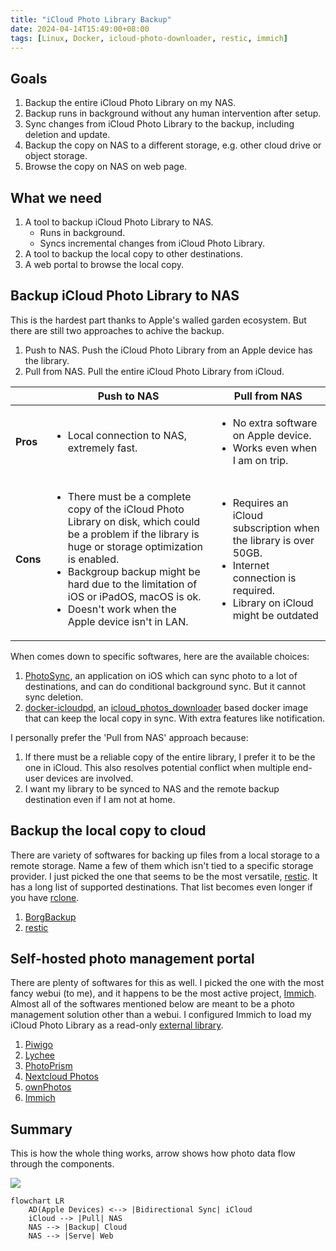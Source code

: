 ```yaml
---
title: "iCloud Photo Library Backup"
date: 2024-04-14T15:49:00+08:00
tags: [Linux, Docker, icloud-photo-downloader, restic, immich]
---
```



## Goals

1. Backup the entire iCloud Photo Library on my NAS.
2. Backup runs in background without any human intervention after setup.
3. Sync changes from iCloud Photo Library to the backup, including deletion and update.
4. Backup the copy on NAS to a different storage, e.g. other cloud drive or object storage.
5. Browse the copy on NAS on web page.


## What we need

1. A tool to backup iCloud Photo Library to NAS.
    - Runs in background.
    - Syncs incremental changes from iCloud Photo Library.
2. A tool to backup the local copy to other destinations.
4. A web portal to browse the local copy.


## Backup iCloud Photo Library to NAS

This is the hardest part thanks to Apple's walled garden ecosystem. But there are still two approaches to achive the backup.
1. Push to NAS. Push the iCloud Photo Library from an Apple device has the library.
2. Pull from NAS. Pull the entire iCloud Photo Library from iCloud.


|    | Push to NAS | Pull from NAS |
| -- | ----------- | ------------- |
| **Pros** | <ul><li>Local connection to NAS, extremely fast.</li></ul> | <ul><li>No extra software on Apple device.</li><li>Works even when I am on trip.</li></ul> |
| **Cons** | <ul><li>There must be a complete copy of the iCloud Photo Library on disk, which could be a problem if the library is huge or storage optimization is enabled.</li><li>Backgroup backup might be hard due to the limitation of iOS or iPadOS, macOS is ok.</li><li>Doesn't work when the Apple device isn't in LAN.</li></ul> | <ul><li>Requires an iCloud subscription when the library is over 50GB.</li><li>Internet connection is required.</li><li>Library on iCloud might be outdated</li></ul> |


When comes down to specific softwares, here are the available choices:
1. [PhotoSync](https://www.photosync-app.com/home), an application on iOS which can sync photo to a lot of destinations, and can do conditional background sync. But it cannot sync deletion.
2. [docker-icloudpd](https://github.com/boredazfcuk/docker-icloudpd), an [icloud_photos_downloader](https://github.com/icloud-photos-downloader/icloud_photos_downloader) based docker image that can keep the local copy in sync. With extra features like notification.


I personally prefer the 'Pull from NAS' approach because:
1. If there must be a reliable copy of the entire library, I prefer it to be the one in iCloud. This also resolves potential conflict when multiple end-user devices are involved.
2. I want my library to be synced to NAS and the remote backup destination even if I am not at home.


## Backup the local copy to cloud

There are variety of softwares for backing up files from a local storage to a remote storage. Name a few of them which isn't tied to a specific storage provider. I just picked the one that seems to be the most versatile, [restic](https://restic.net/). It has a long list of supported destinations. That list becomes even longer if you have [rclone](https://rclone.org/).
1. [BorgBackup](https://github.com/borgbackup/borg)
2. [restic](https://github.com/restic/restic)


## Self-hosted photo management portal

There are plenty of softwares for this as well. I picked the one with the most fancy webui (to me), and it happens to be the most active project, [Immich](https://immich.app/). Almost all of the softwares mentioned below are meant to be a photo management solution other than a webui. I configured Immich to load my iCloud Photo Library as a read-only [external library](https://immich.app/docs/features/libraries/#external-libraries).

1. [Piwigo](https://github.com/Piwigo/Piwigo)
2. [Lychee](https://github.com/LycheeOrg/Lychee)
3. [PhotoPrism](https://github.com/photoprism/photoprism)
4. [Nextcloud Photos](https://github.com/nextcloud/photos)
5. [ownPhotos](https://github.com/hooram/ownphotos)
6. [Immich](https://github.com/immich-app/immich)


## Summary

This is how the whole thing works, arrow shows how photo data flow through the components.

![](https://mermaid.ink/svg/pako:eNpNUF1LwzAU_SvhPil0JW3WrQ0idPZRRdyDIH2Jza0Lpk3Jkuls99_NVhTv07nn43K4IzRGInBotflsdsI6cv9c9yRMWV2Vw6CRVHhQDe6vyc1icUumjZLKYuOU6YUm22PfTETdaePlnJsxuXifvNYTeSy3sxTAzG9E8-GHifyL_WlbtAecyAu-QQQd2k4oGQqOZ1sNbocd1sADlNgKr10NdX8KVuGdObcB7qzHCPwghcNKiXcrOuCt0PvADqJ_Nab7NYUV-AhfwBO2jJeMrfM0pUnCaMYiOAJneRqvAk9ZsSxotipOEXxfDtA4y9MiyxmlLGU0XxcRoFTO2If5pZfPnn4AMrBroA)

```mermaid
flowchart LR
    AD(Apple Devices) <--> |Bidirectional Sync| iCloud
    iCloud --> |Pull| NAS
    NAS --> |Backup| Cloud
    NAS --> |Serve| Web
```

